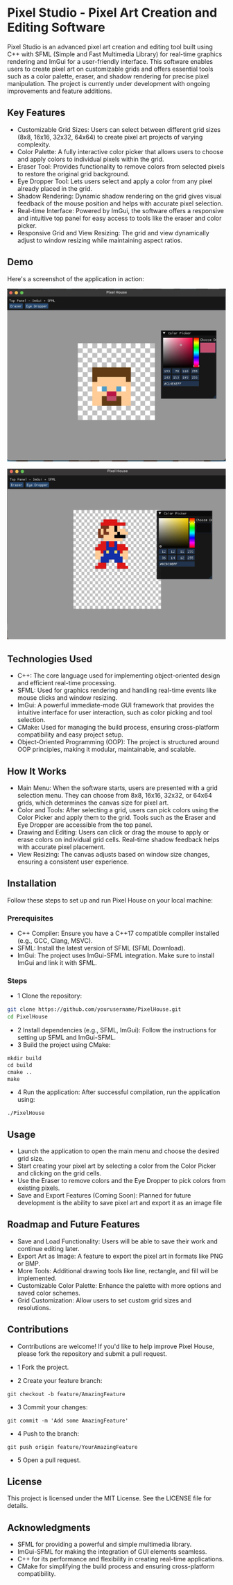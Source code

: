 # Pixel Studio - Pixel Art Creation and Editing Software

Pixel Studio is an advanced pixel art creation and editing tool built using C++ with SFML (Simple and Fast Multimedia Library) for real-time graphics rendering and ImGui for a user-friendly interface. This software enables users to create pixel art on customizable grids and offers essential tools such as a color palette, eraser, and shadow rendering for precise pixel manipulation. The project is currently under development with ongoing improvements and feature additions.

## Key Features
- Customizable Grid Sizes: Users can select between different grid sizes (8x8, 16x16, 32x32, 64x64) to create pixel art projects of varying complexity.
- Color Palette: A fully interactive color picker that allows users to choose and apply colors to individual pixels within the grid.
- Eraser Tool: Provides functionality to remove colors from selected pixels to restore the original grid background.
- Eye Dropper Tool: Lets users select and apply a color from any pixel already placed in the grid.
- Shadow Rendering: Dynamic shadow rendering on the grid gives visual feedback of the mouse position and helps with accurate pixel selection.
- Real-time Interface: Powered by ImGui, the software offers a responsive and intuitive top panel for easy access to tools like the eraser and color picker.
- Responsive Grid and View Resizing: The grid and view dynamically adjust to window resizing while maintaining aspect ratios.

## Demo 
Here's a screenshot of the application in action:

![Demo of Pixel House](/src/DemoOne.png)

![Demo of Pixel House](/src/DemoTwo.png)

## Technologies Used
- C++: The core language used for implementing object-oriented design and efficient real-time processing.
- SFML: Used for graphics rendering and handling real-time events like mouse clicks and window resizing.
- ImGui: A powerful immediate-mode GUI framework that provides the intuitive interface for user interaction, such as color picking and tool selection.
- CMake: Used for managing the build process, ensuring cross-platform compatibility and easy project setup.
- Object-Oriented Programming (OOP): The project is structured around OOP principles, making it modular, maintainable, and scalable.

## How It Works
- Main Menu: When the software starts, users are presented with a grid selection menu. They can choose from 8x8, 16x16, 32x32, or 64x64 grids, which determines the canvas size for pixel art.
- Color and Tools: After selecting a grid, users can pick colors using the Color Picker and apply them to the grid. Tools such as the Eraser and Eye Dropper are accessible from the top panel.
- Drawing and Editing: Users can click or drag the mouse to apply or erase colors on individual grid cells. Real-time shadow feedback helps with accurate pixel placement.
- View Resizing: The canvas adjusts based on window size changes, ensuring a consistent user experience.

## Installation
Follow these steps to set up and run Pixel House on your local machine:

### Prerequisites
- C++ Compiler: Ensure you have a C++17 compatible compiler installed (e.g., GCC, Clang, MSVC).
- SFML: Install the latest version of SFML (SFML Download).
- ImGui: The project uses ImGui-SFML integration. Make sure to install ImGui and link it with SFML.

### Steps
- 1 Clone the repository:

```bash
git clone https://github.com/yourusername/PixelHouse.git
cd PixelHouse
```

- 2 Install dependencies
(e.g., SFML, ImGui): Follow the instructions for setting up SFML and ImGui-SFML.
- 3 Build the project using CMake:
```
mkdir build
cd build
cmake ..
make
```
- 4 Run the application: After successful compilation, run the application using:
```
./PixelHouse
```

## Usage
- Launch the application to open the main menu and choose the desired grid size.
- Start creating your pixel art by selecting a color from the Color Picker and clicking on the grid cells.
- Use the Eraser to remove colors and the Eye Dropper to pick colors from existing pixels.
- Save and Export Features (Coming Soon): Planned for future development is the ability to save pixel art and export it as an image file

## Roadmap and Future Features
- Save and Load Functionality: Users will be able to save their work and continue editing later.
- Export Art as Image: A feature to export the pixel art in formats like PNG or BMP.
- More Tools: Additional drawing tools like line, rectangle, and fill will be implemented.
- Customizable Color Palette: Enhance the palette with more options and saved color schemes.
- Grid Customization: Allow users to set custom grid sizes and resolutions.

## Contributions
- Contributions are welcome!
If you'd like to help improve Pixel House, please fork the repository and submit a pull request.

- 1 Fork the project.
- 2 Create your feature branch:
  
```
git checkout -b feature/AmazingFeature
```

- 3 Commit your changes:

```
git commit -m 'Add some AmazingFeature'
```

- 4 Push to the branch:

```
git push origin feature/YourAmazingFeature
```

- 5 Open a pull request.

## License
This project is licensed under the MIT License. See the LICENSE file for details.

## Acknowledgments
- SFML for providing a powerful and simple multimedia library.
- ImGui-SFML for making the integration of GUI elements seamless.
- C++ for its performance and flexibility in creating real-time applications.
- CMake for simplifying the build process and ensuring cross-platform compatibility.
